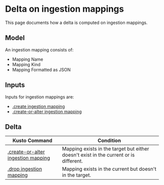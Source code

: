 # Delta on ingestion mappings

This page documents how a delta is computed on ingestion mappings.

## Model

An ingestion mapping consists of:

* Mapping Name
* Mapping Kind
* Mapping Formatted as JSON

## Inputs

Inputs for ingestion mappings are:

* [.create ingestion mapping](https://docs.microsoft.com/en-us/azure/data-explorer/kusto/management/create-ingestion-mapping-command)
* [.create-or-alter ingestion mapping](https://docs.microsoft.com/en-us/azure/data-explorer/kusto/management/create-ingestion-mapping-command)

## Delta

Kusto Command|Condition
-|-
[.create-or-alter ingestion mapping](https://docs.microsoft.com/en-us/azure/data-explorer/kusto/management/create-ingestion-mapping-command)|Mapping exists in the target but either doesn't exist in the current or is different.
[.drop ingestion mapping](https://docs.microsoft.com/en-us/azure/data-explorer/kusto/management/drop-ingestion-mapping-command)|Mapping exists in the current but doesn't in the target.